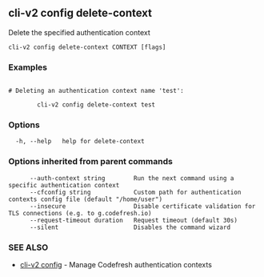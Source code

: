 ## cli-v2 config delete-context

Delete the specified authentication context

```
cli-v2 config delete-context CONTEXT [flags]
```

### Examples

```

# Deleting an authentication context name 'test':

        cli-v2 config delete-context test
```

### Options

```
  -h, --help   help for delete-context
```

### Options inherited from parent commands

```
      --auth-context string        Run the next command using a specific authentication context
      --cfconfig string            Custom path for authentication contexts config file (default "/home/user")
      --insecure                   Disable certificate validation for TLS connections (e.g. to g.codefresh.io)
      --request-timeout duration   Request timeout (default 30s)
      --silent                     Disables the command wizard
```

### SEE ALSO

* [cli-v2 config](cli-v2_config.md)	 - Manage Codefresh authentication contexts

